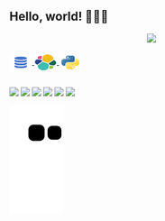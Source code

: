 ## Hello, world! 👩‍💻🤩
<div align="center">
  <a href="https://github.com/samantha-barros">
  <img height="180em" src="https://github-readme-stats.vercel.app/api?username=samantha-barros&show_icons=true&theme=dracula&include_all_commits=true&count_private=true"/>
</div>
  
  <div style="display: inline_block"><br>
  <img align="center" alt="SQL" height="30" width="40" src="https://raw.githubusercontent.com/github/explore/master/topics/sql/sql.png">
  <img align="center" alt="Elastic" height="30" width="40" src="https://raw.githubusercontent.com/github/explore/master/topics/elasticsearch/elasticsearch.png">
  <img align="center" alt="Python" height="30" width="40" src="https://raw.githubusercontent.com/devicons/devicon/master/icons/python/python-original.svg">
</div>
  
  ##
 
<div> 
  <a href="https://clicano.link/samanthaalexandre" target="_blank"><img src="https://img.shields.io/badge/WhatsApp-25D366?style=for-the-badge&logo=whatsapp&logoColor=white" target="_blank"></a>
  <a href = "mailto:samanthaalexandre@hotmail.com"><img src="https://img.shields.io/badge/Microsoft_Outlook-0078D4?style=for-the-badge&logo=microsoft-outlook&logoColor=white" target="_blank"></a>
  <a href="https://www.linkedin.com/in/samantha-alexandre/" target="_blank"><img src="https://img.shields.io/badge/-LinkedIn-%230077B5?style=for-the-badge&logo=linkedin&logoColor=white" target="_blank"></a> 
  <a href="https://codepen.io/SamanthaAlexandre" target="_blank"><img src="https://img.shields.io/badge/Codepen-000000?style=for-the-badge&logo=codepen&logoColor=white" target="_blank"></a>
  <a href="https://web.digitalinnovation.one/users/samanthaalexandre?tab=achievements" target="_blank"><img src="https://img.shields.io/badge/DIO-FFBE00?style=for-the-badge&logo=WeightsAndBiases&logoColor=white" target="_blank"></a> 
  <a href="https://medium.com/@samanthaalexandre" target="_blank"><img src="https://img.shields.io/badge/Medium-12100E?style=for-the-badge&logo=medium&logoColor=white" target="_blank"></a>
 
  ![Snake animation](https://github.com/samantha-barros/samantha-barros/blob/output/github-contribution-grid-snake.svg)
 
</div>
